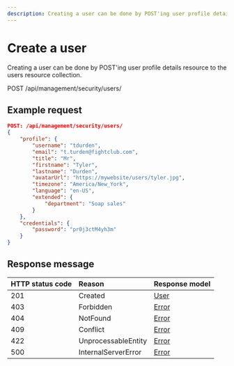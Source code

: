 ```yaml
---
description: Creating a user can be done by POST'ing user profile details resource to the users resource collection. 
---
```


# Create a user

Creating a user can be done by POST'ing user profile details resource to the users resource collection. 

<span class="label label--post">POST</span> /api/management/security/users/

## Example request

```json
POST: /api/management/security/users/
{
    "profile": {
        "username": "tdurden",
        "email": "t.turden@fightclub.com",
        "title": "Mr",
        "firstname": "Tyler",
        "lastname": "Durden",
        "avatarUrl": "https://mywebsite/users/tyler.jpg",
        "timezone": "America/New_York",
        "language": "en-US",
        "extended": {
            "department": "Soap sales"
        }
    },
    "credentials": {
        "password": "pr0j3ctM4yh3m"
    }
}
```

## Response message

| HTTP status code | Reason              | Response model                   |
|:-----------------|:--------------------|:---------------------------------|
| 201              | Created             | [User](/model/user.md)           |
| 403              | Forbidden           | [Error](/key-concepts/errors.md) |
| 404              | NotFound            | [Error](/key-concepts/errors.md) |
| 409              | Conflict            | [Error](/key-concepts/errors.md) |
| 422              | UnprocessableEntity | [Error](/key-concepts/errors.md) |
| 500              | InternalServerError | [Error](/key-concepts/errors.md) |
